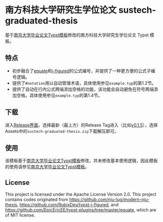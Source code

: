 # 南方科技大学研究生学位论文 sustech-graduated-thesis

基于[南京大学毕业论文Typst模板](https://github.com/nju-lug/modern-nju-thesis)修改的南方科技大学研究生学位论文 Typst 模板。

## 特点

- 初步融合了[equate](https://typst.app/universe/package/equate)和[i-figured](https://typst.app/universe/package/i-figured)的公式编号，并提供了一种更方便的公式子编号逻辑。
- 提供了`#notation`用以自动管理术语，具体使用参见`example.typ`的第1.2节。
- 提供了自动在行内公式两端添加空格的功能，该功能会自动避免在符号两端添加空格。具体使用参见`example.typ`的第1.4节。


## 下载

进入[Release界面](https://github.com/sses7757/sustech-graduated-thesis/tags)，选择最新（最上方）的Release Tag进入（比如[v0.1.5](https://github.com/sses7757/sustech-graduated-thesis/releases/tag/v0.1.5)），选择Assets中的`sustech-graduated-thesis.zip`下载解压即可。

## 使用

该模板基于[南京大学毕业论文Typst模板](https://github.com/nju-lug/modern-nju-thesis)修改，并未修改基本使用逻辑，因此模板的使用请参见[南京大学毕业论文Typst模板](https://github.com/nju-lug/modern-nju-thesis)。


## License

This project is licensed under the Apache License Version 2.0.
This project contains codes originated from https://github.com/nju-lug/modern-nju-thesis, https://github.com/RubixDev/typst-i-figured, and https://github.com/EpicEricEE/typst-plugins/tree/master/equate, which are of MIT license.
